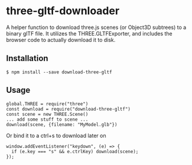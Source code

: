 # three-gltf-downloader

A helper function to download three.js scenes (or Object3D subtrees) to a binary glTF file.  It utilizes the THREE.GLTFExporter, and includes the browser code to actually download it to disk.

## Installation

```
$ npm install --save download-three-gltf
```

## Usage

```
global.THREE = require("three")
const download = require("download-three-gltf")
const scene = new THREE.Scene()
... add some stuff to scene ...
download(scene, {filename: "MyModel.glb"})
```

Or bind it to a ctrl+s to download later on

```
window.addEventListener("keydown", (e) => {
  if (e.key === "s" && e.ctrlKey) download(scene);
});
```